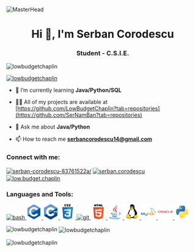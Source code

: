 ![MasterHead](https://hack.codingblocks.com/_nuxt/img/maingif.1646021.gif)
<h1 align="center">Hi 👋, I'm Serban Corodescu</h1>
<h3 align="center">Student - C.S.I.E.</h3>

<p align="left"> <img src="https://komarev.com/ghpvc/?username=lowbudgetchaplin&label=Profile%20views&color=0e75b6&style=flat" alt="lowbudgetchaplin" /> </p>

<p align="left"> <a href="https://github.com/ryo-ma/github-profile-trophy"><img src="https://github-profile-trophy.vercel.app/?username=lowbudgetchaplin" alt="lowbudgetchaplin" /></a> </p>

- 🌱 I’m currently learning **Java/Python/SQL**

- 👨‍💻 All of my projects are available at [https://github.com/LowBudgetChaplin?tab=repositories](https://github.com/SerNamBan?tab=repositories)

- 💬 Ask me about **Java/Python**

- 📫 How to reach me **serbancorodescu14@gmail.com**

<h3 align="left">Connect with me:</h3>
<p align="left">
<a href="https://linkedin.com/in/serban-corodescu-83761522a/" target="blank"><img align="center" src="https://raw.githubusercontent.com/rahuldkjain/github-profile-readme-generator/master/src/images/icons/Social/linked-in-alt.svg" alt="serban-corodescu-83761522a/" height="30" width="40" /></a>
<a href="https://fb.com/serban.corodescu" target="blank"><img align="center" src="https://raw.githubusercontent.com/rahuldkjain/github-profile-readme-generator/master/src/images/icons/Social/facebook.svg" alt="serban.corodescu" height="30" width="40" /></a>
<a href="https://instagram.com/low.budget.chaplin" target="blank"><img align="center" src="https://raw.githubusercontent.com/rahuldkjain/github-profile-readme-generator/master/src/images/icons/Social/instagram.svg" alt="low.budget.chaplin" height="30" width="40" /></a>
</p>

<h3 align="left">Languages and Tools:</h3>
<p align="left"> <a href="https://www.gnu.org/software/bash/" target="_blank" rel="noreferrer"> <img src="https://www.vectorlogo.zone/logos/gnu_bash/gnu_bash-icon.svg" alt="bash" width="40" height="40"/> </a> <a href="https://www.cprogramming.com/" target="_blank" rel="noreferrer"> <img src="https://raw.githubusercontent.com/devicons/devicon/master/icons/c/c-original.svg" alt="c" width="40" height="40"/> </a> <a href="https://www.w3schools.com/cpp/" target="_blank" rel="noreferrer"> <img src="https://raw.githubusercontent.com/devicons/devicon/master/icons/cplusplus/cplusplus-original.svg" alt="cplusplus" width="40" height="40"/> </a> <a href="https://www.w3schools.com/css/" target="_blank" rel="noreferrer"> <img src="https://raw.githubusercontent.com/devicons/devicon/master/icons/css3/css3-original-wordmark.svg" alt="css3" width="40" height="40"/> </a> <a href="https://git-scm.com/" target="_blank" rel="noreferrer"> <img src="https://www.vectorlogo.zone/logos/git-scm/git-scm-icon.svg" alt="git" width="40" height="40"/> </a> <a href="https://www.w3.org/html/" target="_blank" rel="noreferrer"> <img src="https://raw.githubusercontent.com/devicons/devicon/master/icons/html5/html5-original-wordmark.svg" alt="html5" width="40" height="40"/> </a> <a href="https://www.java.com" target="_blank" rel="noreferrer"> <img src="https://raw.githubusercontent.com/devicons/devicon/master/icons/java/java-original.svg" alt="java" width="40" height="40"/> </a> <a href="https://www.linux.org/" target="_blank" rel="noreferrer"> <img src="https://raw.githubusercontent.com/devicons/devicon/master/icons/linux/linux-original.svg" alt="linux" width="40" height="40"/> </a> <a href="https://www.mysql.com/" target="_blank" rel="noreferrer"> <img src="https://raw.githubusercontent.com/devicons/devicon/master/icons/mysql/mysql-original-wordmark.svg" alt="mysql" width="40" height="40"/> </a> <a href="https://www.oracle.com/" target="_blank" rel="noreferrer"> <img src="https://raw.githubusercontent.com/devicons/devicon/master/icons/oracle/oracle-original.svg" alt="oracle" width="40" height="40"/> </a> <a href="https://www.python.org" target="_blank" rel="noreferrer"> <img src="https://raw.githubusercontent.com/devicons/devicon/master/icons/python/python-original.svg" alt="python" width="40" height="40"/> </a> </p>

<p><img align="left" src="https://github-readme-stats.vercel.app/api/top-langs?username=lowbudgetchaplin&show_icons=true&locale=en&layout=compact" alt="lowbudgetchaplin" /></p>

<p>&nbsp;<img align="center" src="https://github-readme-stats.vercel.app/api?username=lowbudgetchaplin&show_icons=true&locale=en" alt="lowbudgetchaplin" /></p>

<p><img align="center" src="https://github-readme-streak-stats.herokuapp.com/?user=lowbudgetchaplin&" alt="lowbudgetchaplin" /></p>
